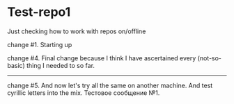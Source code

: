 # Test-repo1
Just checking how to work with repos on/offline

change #1. Starting up

change #4. Final change because I think I have ascertained every (not-so-basic) thing I needed to so far.

---

change #5. And now let's try all the same on another machine. And test cyrillic letters into the mix. Тестовое сообщение №1.
